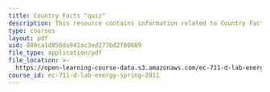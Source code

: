 ```yaml
---
title: Country Facts "quiz"
description: This resource contains information related to Country Facts.
type: courses
layout: pdf
uid: 880ca1d850da941ac3ed277bd2f00889
file_type: application/pdf
file_location: >-
  https://open-learning-course-data.s3.amazonaws.com/ec-711-d-lab-energy-spring-2011/880ca1d850da941ac3ed277bd2f00889_MITEC_711S11_lec01_ho1.pdf
course_id: ec-711-d-lab-energy-spring-2011
---
```


